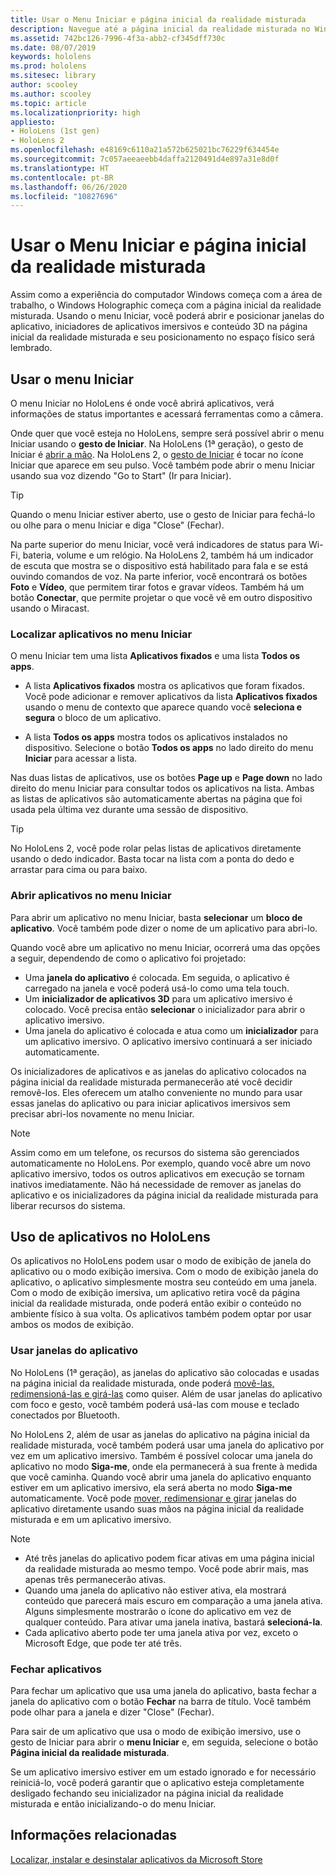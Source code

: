 ```yaml
---
title: Usar o Menu Iniciar e página inicial da realidade misturada
description: Navegue até a página inicial da realidade misturada no Windows Holographic.
ms.assetid: 742bc126-7996-4f3a-abb2-cf345dff730c
ms.date: 08/07/2019
keywords: hololens
ms.prod: hololens
ms.sitesec: library
author: scooley
ms.author: scooley
ms.topic: article
ms.localizationpriority: high
appliesto:
- HoloLens (1st gen)
- HoloLens 2
ms.openlocfilehash: e48169c6110a21a572b625021bc76229f634454e
ms.sourcegitcommit: 7c057aeeaeebb4daffa2120491d4e897a31e8d0f
ms.translationtype: HT
ms.contentlocale: pt-BR
ms.lasthandoff: 06/26/2020
ms.locfileid: "10827696"
---
```

# Usar o Menu Iniciar e página inicial da realidade misturada

Assim como a experiência do computador Windows começa com a área de trabalho, o Windows Holographic começa com a página inicial da realidade misturada.  Usando o menu Iniciar, você poderá abrir e posicionar janelas do aplicativo, iniciadores de aplicativos imersivos e conteúdo 3D na página inicial da realidade misturada e seu posicionamento no espaço físico será lembrado.

## Usar o menu Iniciar

O menu Iniciar no HoloLens é onde você abrirá aplicativos, verá informações de status importantes e acessará ferramentas como a câmera.

Onde quer que você esteja no HoloLens, sempre será possível abrir o menu Iniciar usando o **gesto de Iniciar**.  Na HoloLens (1ª geração), o gesto de Iniciar é [abrir a mão](https://support.microsoft.com/help/12644/hololens-use-gestures). Na HoloLens 2, o [gesto de Iniciar](hololens2-basic-usage.md#start-gesture) é tocar no ícone Iniciar que aparece em seu pulso.  Você também pode abrir o menu Iniciar usando sua voz dizendo "Go to Start" (Ir para Iniciar).

> [!TIP]
> Quando o menu Iniciar estiver aberto, use o gesto de Iniciar para fechá-lo ou olhe para o menu Iniciar e diga "Close" (Fechar).

Na parte superior do menu Iniciar, você verá indicadores de status para Wi-Fi, bateria, volume e um relógio. Na HoloLens 2, também há um indicador de escuta que mostra se o dispositivo está habilitado para fala e se está ouvindo comandos de voz. Na parte inferior, você encontrará os botões **Foto** e **Vídeo**, que permitem tirar fotos e gravar vídeos.  Também há um botão **Conectar**, que permite projetar o que você vê em outro dispositivo usando o Miracast.

### Localizar aplicativos no menu Iniciar

O menu Iniciar tem uma lista **Aplicativos fixados** e uma lista **Todos os apps**.

- A lista **Aplicativos fixados** mostra os aplicativos que foram fixados. Você pode adicionar e remover aplicativos da lista **Aplicativos fixados** usando o menu de contexto que aparece quando você **seleciona e segura** o bloco de um aplicativo.

- A lista **Todos os apps** mostra todos os aplicativos instalados no dispositivo.  Selecione o botão **Todos os apps** no lado direito do menu **Iniciar** para acessar a lista.

Nas duas listas de aplicativos, use os botões **Page up** e **Page down** no lado direito do menu Iniciar para consultar todos os aplicativos na lista.  Ambas as listas de aplicativos são automaticamente abertas na página que foi usada pela última vez durante uma sessão de dispositivo.

> [!TIP]
> No HoloLens 2, você pode rolar pelas listas de aplicativos diretamente usando o dedo indicador. Basta tocar na lista com a ponta do dedo e arrastar para cima ou para baixo.

### Abrir aplicativos no menu Iniciar

Para abrir um aplicativo no menu Iniciar, basta **selecionar** um **bloco de aplicativo**. Você também pode dizer o nome de um aplicativo para abri-lo.

Quando você abre um aplicativo no menu Iniciar, ocorrerá uma das opções a seguir, dependendo de como o aplicativo foi projetado:

- Uma **janela do aplicativo** é colocada. Em seguida, o aplicativo é carregado na janela e você poderá usá-lo como uma tela touch.
- Um **inicializador de aplicativos 3D** para um aplicativo imersivo é colocado. Você precisa então **selecionar** o inicializador para abrir o aplicativo imersivo.
- Uma janela do aplicativo é colocada e atua como um **inicializador** para um aplicativo imersivo. O aplicativo imersivo continuará a ser iniciado automaticamente.

Os inicializadores de aplicativos e as janelas do aplicativo colocados na página inicial da realidade misturada permanecerão até você decidir removê-los.  Eles oferecem um atalho conveniente no mundo para usar essas janelas do aplicativo ou para iniciar aplicativos imersivos sem precisar abri-los novamente no menu Iniciar. 

> [!NOTE]
>Assim como em um telefone, os recursos do sistema são gerenciados automaticamente no HoloLens.  Por exemplo, quando você abre um novo aplicativo imersivo, todos os outros aplicativos em execução se tornam inativos imediatamente. Não há necessidade de remover as janelas do aplicativo e os inicializadores da página inicial da realidade misturada para liberar recursos do sistema. 

## Uso de aplicativos no HoloLens

Os aplicativos no HoloLens podem usar o modo de exibição de janela do aplicativo ou o modo exibição imersiva. Com o modo de exibição janela do aplicativo, o aplicativo simplesmente mostra seu conteúdo em uma janela. Com o modo de exibição imersiva, um aplicativo retira você da página inicial da realidade misturada, onde poderá então exibir o conteúdo no ambiente físico à sua volta. Os aplicativos também podem optar por usar ambos os modos de exibição.

### Usar janelas do aplicativo

No HoloLens (1ª geração), as janelas do aplicativo são colocadas e usadas na página inicial da realidade misturada, onde poderá [movê-las, redimensioná-las e girá-las](hololens1-basic-usage.md#move-resize-and-rotate-apps) como quiser. Além de usar janelas do aplicativo com foco e gesto, você também poderá usá-las com mouse e teclado conectados por Bluetooth.

No HoloLens 2, além de usar as janelas do aplicativo na página inicial da realidade misturada, você também poderá usar uma janela do aplicativo por vez em um aplicativo imersivo. Também é possível colocar uma janela do aplicativo no modo **Siga-me**, onde ela permanecerá à sua frente à medida que você caminha. Quando você abrir uma janela do aplicativo enquanto estiver em um aplicativo imersivo, ela será aberta no modo **Siga-me** automaticamente. Você pode [mover, redimensionar e girar](hololens2-basic-usage.md#move-resize-and-rotate-holograms) janelas do aplicativo diretamente usando suas mãos na página inicial da realidade misturada e em um aplicativo imersivo.

> [!NOTE]
>
> - Até três janelas do aplicativo podem ficar ativas em uma página inicial da realidade misturada ao mesmo tempo. Você pode abrir mais, mas apenas três permanecerão ativas.
> - Quando uma janela do aplicativo não estiver ativa, ela mostrará conteúdo que parecerá mais escuro em comparação a uma janela ativa.  Alguns simplesmente mostrarão o ícone do aplicativo em vez de qualquer conteúdo.  Para ativar uma janela inativa, bastará **selecioná-la**.
> - Cada aplicativo aberto pode ter uma janela ativa por vez, exceto o Microsoft Edge, que pode ter até três.

### Fechar aplicativos

Para fechar um aplicativo que usa uma janela do aplicativo, basta fechar a janela do aplicativo com o botão **Fechar** na barra de título.  Você também pode olhar para a janela e dizer "Close" (Fechar).

Para sair de um aplicativo que usa o modo de exibição imersivo, use o gesto de Iniciar para abrir o **menu Iniciar** e, em seguida, selecione o botão **Página inicial da realidade misturada**.

Se um aplicativo imersivo estiver em um estado ignorado e for necessário reiniciá-lo, você poderá garantir que o aplicativo esteja completamente desligado fechando seu inicializador na página inicial da realidade misturada e então inicializando-o do menu Iniciar.

## Informações relacionadas

[Localizar, instalar e desinstalar aplicativos da Microsoft Store](holographic-store-apps.md)
